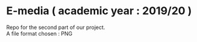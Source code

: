 # E-media ( academic year : 2019/20 ) 
  
Repo for the second part of our  project.     
A file format chosen : PNG  



